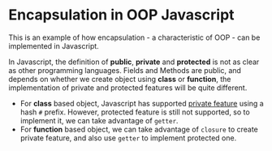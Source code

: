 # Encapsulation in OOP Javascript

This is an example of how encapsulation - a characteristic of OOP - can be implemented in Javascript.

In Javascript, the definition of **public**, **private** and **protected** is not as clear as other programming languages. Fields and Methods are public, and depends on whether we create object using **class** or **function**, the implementation of private and protected features will be quite different.

- For **class** based object, Javascript has supported [private feature](https://developer.mozilla.org/en-US/docs/Web/JavaScript/Reference/Classes/Private_class_fields) using a hash `#` prefix. However, protected feature is still not supported, so to implement it, we can take advantage of `getter`.
- For **function** based object, we can take advantage of `closure` to create private feature, and also use `getter` to implement protected one.